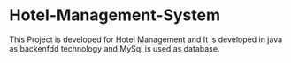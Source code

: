 # Hotel-Management-System

This Project is developed for Hotel Management and It is developed in java as backenfdd technology and MySql is used as database.
